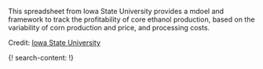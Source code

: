 

This spreadsheet from Iowa State University provides a mdoel and framework to track the profitability of core ethanol production, based on the variability of corn production and price, and processing costs. 

Credit: [Iowa State University](https://www.iastate.edu/)


{! search-content: !}
